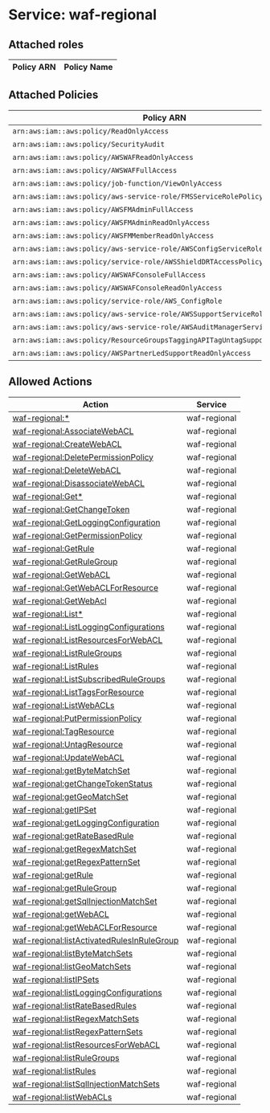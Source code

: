 # Service: waf-regional

## Attached roles

| Policy ARN | Policy Name |
|------------|-------------|
## Attached Policies

| Policy ARN | Policy Name |
|------------|-------------|
| `arn:aws:iam::aws:policy/ReadOnlyAccess` | [ReadOnlyAccess](../policies.md#readonlyaccess) |
| `arn:aws:iam::aws:policy/SecurityAudit` | [SecurityAudit](../policies.md#securityaudit) |
| `arn:aws:iam::aws:policy/AWSWAFReadOnlyAccess` | [AWSWAFReadOnlyAccess](../policies.md#awswafreadonlyaccess) |
| `arn:aws:iam::aws:policy/AWSWAFFullAccess` | [AWSWAFFullAccess](../policies.md#awswaffullaccess) |
| `arn:aws:iam::aws:policy/job-function/ViewOnlyAccess` | [ViewOnlyAccess](../policies.md#viewonlyaccess) |
| `arn:aws:iam::aws:policy/aws-service-role/FMSServiceRolePolicy` | [FMSServiceRolePolicy](../policies.md#fmsservicerolepolicy) |
| `arn:aws:iam::aws:policy/AWSFMAdminFullAccess` | [AWSFMAdminFullAccess](../policies.md#awsfmadminfullaccess) |
| `arn:aws:iam::aws:policy/AWSFMAdminReadOnlyAccess` | [AWSFMAdminReadOnlyAccess](../policies.md#awsfmadminreadonlyaccess) |
| `arn:aws:iam::aws:policy/AWSFMMemberReadOnlyAccess` | [AWSFMMemberReadOnlyAccess](../policies.md#awsfmmemberreadonlyaccess) |
| `arn:aws:iam::aws:policy/aws-service-role/AWSConfigServiceRolePolicy` | [AWSConfigServiceRolePolicy](../policies.md#awsconfigservicerolepolicy) |
| `arn:aws:iam::aws:policy/service-role/AWSShieldDRTAccessPolicy` | [AWSShieldDRTAccessPolicy](../policies.md#awsshielddrtaccesspolicy) |
| `arn:aws:iam::aws:policy/AWSWAFConsoleFullAccess` | [AWSWAFConsoleFullAccess](../policies.md#awswafconsolefullaccess) |
| `arn:aws:iam::aws:policy/AWSWAFConsoleReadOnlyAccess` | [AWSWAFConsoleReadOnlyAccess](../policies.md#awswafconsolereadonlyaccess) |
| `arn:aws:iam::aws:policy/service-role/AWS_ConfigRole` | [AWS_ConfigRole](../policies.md#aws_configrole) |
| `arn:aws:iam::aws:policy/aws-service-role/AWSSupportServiceRolePolicy` | [AWSSupportServiceRolePolicy](../policies.md#awssupportservicerolepolicy) |
| `arn:aws:iam::aws:policy/aws-service-role/AWSAuditManagerServiceRolePolicy` | [AWSAuditManagerServiceRolePolicy](../policies.md#awsauditmanagerservicerolepolicy) |
| `arn:aws:iam::aws:policy/ResourceGroupsTaggingAPITagUntagSupportedResources` | [ResourceGroupsTaggingAPITagUntagSupportedResources](../policies.md#resourcegroupstaggingapitaguntagsupportedresources) |
| `arn:aws:iam::aws:policy/AWSPartnerLedSupportReadOnlyAccess` | [AWSPartnerLedSupportReadOnlyAccess](../policies.md#awspartnerledsupportreadonlyaccess) |

## Allowed Actions

| Action | Service |
|--------|---------|
| [waf-regional:*](../actions.md#waf-regional:all) | waf-regional |
| [waf-regional:AssociateWebACL](../actions.md#waf-regional:associatewebacl) | waf-regional |
| [waf-regional:CreateWebACL](../actions.md#waf-regional:createwebacl) | waf-regional |
| [waf-regional:DeletePermissionPolicy](../actions.md#waf-regional:deletepermissionpolicy) | waf-regional |
| [waf-regional:DeleteWebACL](../actions.md#waf-regional:deletewebacl) | waf-regional |
| [waf-regional:DisassociateWebACL](../actions.md#waf-regional:disassociatewebacl) | waf-regional |
| [waf-regional:Get*](../actions.md#waf-regional:getall) | waf-regional |
| [waf-regional:GetChangeToken](../actions.md#waf-regional:getchangetoken) | waf-regional |
| [waf-regional:GetLoggingConfiguration](../actions.md#waf-regional:getloggingconfiguration) | waf-regional |
| [waf-regional:GetPermissionPolicy](../actions.md#waf-regional:getpermissionpolicy) | waf-regional |
| [waf-regional:GetRule](../actions.md#waf-regional:getrule) | waf-regional |
| [waf-regional:GetRuleGroup](../actions.md#waf-regional:getrulegroup) | waf-regional |
| [waf-regional:GetWebACL](../actions.md#waf-regional:getwebacl) | waf-regional |
| [waf-regional:GetWebACLForResource](../actions.md#waf-regional:getwebaclforresource) | waf-regional |
| [waf-regional:GetWebAcl](../actions.md#waf-regional:getwebacl) | waf-regional |
| [waf-regional:List*](../actions.md#waf-regional:listall) | waf-regional |
| [waf-regional:ListLoggingConfigurations](../actions.md#waf-regional:listloggingconfigurations) | waf-regional |
| [waf-regional:ListResourcesForWebACL](../actions.md#waf-regional:listresourcesforwebacl) | waf-regional |
| [waf-regional:ListRuleGroups](../actions.md#waf-regional:listrulegroups) | waf-regional |
| [waf-regional:ListRules](../actions.md#waf-regional:listrules) | waf-regional |
| [waf-regional:ListSubscribedRuleGroups](../actions.md#waf-regional:listsubscribedrulegroups) | waf-regional |
| [waf-regional:ListTagsForResource](../actions.md#waf-regional:listtagsforresource) | waf-regional |
| [waf-regional:ListWebACLs](../actions.md#waf-regional:listwebacls) | waf-regional |
| [waf-regional:PutPermissionPolicy](../actions.md#waf-regional:putpermissionpolicy) | waf-regional |
| [waf-regional:TagResource](../actions.md#waf-regional:tagresource) | waf-regional |
| [waf-regional:UntagResource](../actions.md#waf-regional:untagresource) | waf-regional |
| [waf-regional:UpdateWebACL](../actions.md#waf-regional:updatewebacl) | waf-regional |
| [waf-regional:getByteMatchSet](../actions.md#waf-regional:getbytematchset) | waf-regional |
| [waf-regional:getChangeTokenStatus](../actions.md#waf-regional:getchangetokenstatus) | waf-regional |
| [waf-regional:getGeoMatchSet](../actions.md#waf-regional:getgeomatchset) | waf-regional |
| [waf-regional:getIPSet](../actions.md#waf-regional:getipset) | waf-regional |
| [waf-regional:getLoggingConfiguration](../actions.md#waf-regional:getloggingconfiguration) | waf-regional |
| [waf-regional:getRateBasedRule](../actions.md#waf-regional:getratebasedrule) | waf-regional |
| [waf-regional:getRegexMatchSet](../actions.md#waf-regional:getregexmatchset) | waf-regional |
| [waf-regional:getRegexPatternSet](../actions.md#waf-regional:getregexpatternset) | waf-regional |
| [waf-regional:getRule](../actions.md#waf-regional:getrule) | waf-regional |
| [waf-regional:getRuleGroup](../actions.md#waf-regional:getrulegroup) | waf-regional |
| [waf-regional:getSqlInjectionMatchSet](../actions.md#waf-regional:getsqlinjectionmatchset) | waf-regional |
| [waf-regional:getWebACL](../actions.md#waf-regional:getwebacl) | waf-regional |
| [waf-regional:getWebACLForResource](../actions.md#waf-regional:getwebaclforresource) | waf-regional |
| [waf-regional:listActivatedRulesInRuleGroup](../actions.md#waf-regional:listactivatedrulesinrulegroup) | waf-regional |
| [waf-regional:listByteMatchSets](../actions.md#waf-regional:listbytematchsets) | waf-regional |
| [waf-regional:listGeoMatchSets](../actions.md#waf-regional:listgeomatchsets) | waf-regional |
| [waf-regional:listIPSets](../actions.md#waf-regional:listipsets) | waf-regional |
| [waf-regional:listLoggingConfigurations](../actions.md#waf-regional:listloggingconfigurations) | waf-regional |
| [waf-regional:listRateBasedRules](../actions.md#waf-regional:listratebasedrules) | waf-regional |
| [waf-regional:listRegexMatchSets](../actions.md#waf-regional:listregexmatchsets) | waf-regional |
| [waf-regional:listRegexPatternSets](../actions.md#waf-regional:listregexpatternsets) | waf-regional |
| [waf-regional:listResourcesForWebACL](../actions.md#waf-regional:listresourcesforwebacl) | waf-regional |
| [waf-regional:listRuleGroups](../actions.md#waf-regional:listrulegroups) | waf-regional |
| [waf-regional:listRules](../actions.md#waf-regional:listrules) | waf-regional |
| [waf-regional:listSqlInjectionMatchSets](../actions.md#waf-regional:listsqlinjectionmatchsets) | waf-regional |
| [waf-regional:listWebACLs](../actions.md#waf-regional:listwebacls) | waf-regional |